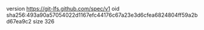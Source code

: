 version https://git-lfs.github.com/spec/v1
oid sha256:493a90a57054022d1167efc44176c67a23e3d6cfea6824804ff59a2bd67ea9c2
size 326
